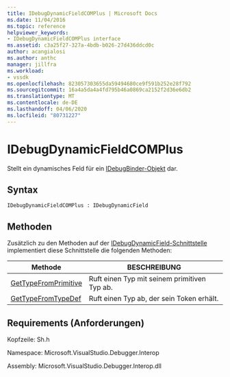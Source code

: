 ```yaml
---
title: IDebugDynamicFieldCOMPlus | Microsoft Docs
ms.date: 11/04/2016
ms.topic: reference
helpviewer_keywords:
- IDebugDynamicFieldCOMPlus interface
ms.assetid: c3a25f27-327a-4bdb-b026-27d436ddcd0c
author: acangialosi
ms.author: anthc
manager: jillfra
ms.workload:
- vssdk
ms.openlocfilehash: 823057303655da59494680ce9f591b252e28f792
ms.sourcegitcommit: 16a4a5da4a4fd795b46a0869ca2152f2d36e6db2
ms.translationtype: MT
ms.contentlocale: de-DE
ms.lasthandoff: 04/06/2020
ms.locfileid: "80731227"
---
```

# <a name="idebugdynamicfieldcomplus"></a>IDebugDynamicFieldCOMPlus
Stellt ein dynamisches Feld für ein [IDebugBinder-Objekt](../../../extensibility/debugger/reference/idebugbinder.md) dar.

## <a name="syntax"></a>Syntax

```
IDebugDynamicFieldCOMPlus : IDebugDynamicField
```

## <a name="methods"></a>Methoden
 Zusätzlich zu den Methoden auf der [IDebugDynamicField-Schnittstelle](../../../extensibility/debugger/reference/idebugdynamicfield.md) implementiert diese Schnittstelle die folgenden Methoden:

|Methode|BESCHREIBUNG|
|------------|-----------------|
|[GetTypeFromPrimitive](../../../extensibility/debugger/reference/idebugdynamicfieldcomplus-gettypefromprimitive.md)|Ruft einen Typ mit seinem primitiven Typ ab.|
|[GetTypeFromTypeDef](../../../extensibility/debugger/reference/idebugdynamicfieldcomplus-gettypefromtypedef.md)|Ruft einen Typ ab, der sein Token erhält.|

## <a name="requirements"></a>Requirements (Anforderungen)
 Kopfzeile: Sh.h

 Namespace: Microsoft.VisualStudio.Debugger.Interop

 Assembly: Microsoft.VisualStudio.Debugger.Interop.dll
